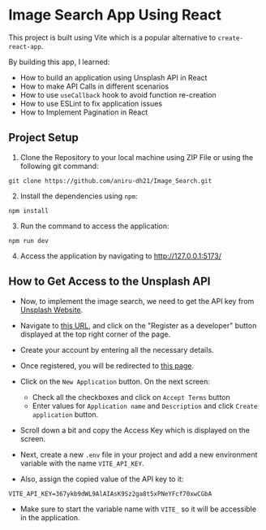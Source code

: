 # Image Search App Using React

This project is built using Vite which is a popular alternative to `create-react-app`.

By building this app, I learned:
- How to build an application using Unsplash API in React
- How to make API Calls in different scenarios
- How to use `useCallback` hook to avoid function re-creation
- How to use ESLint to fix application issues
- How to Implement Pagination in React

## Project Setup

1. Clone the Repository to your local machine using ZIP File or using the following git command:
```
git clone https://github.com/aniru-dh21/Image_Search.git
```

2. Install the dependencies using `npm`:
```
npm install
```

3. Run the command to access the application:
```
npm run dev
```

4. Access the application by navigating to <ins>http://127.0.0.1:5173/</ins>

## How to Get Access to the Unsplash API

- Now, to implement the image search, we need to get the API key from <a href="https://unsplash.com/">Unsplash Website</a>.

- Navigate to <a href="https://unsplash.com/developers">this URL</a>, and click on the "Register as a developer" button displayed at the top right corner of the page.

- Create your account by entering all the necessary details.

- Once registered, you will be redirected to <a href="https://unsplash.com/oauth/applications">this page</a>.

- Click on the `New Application` button. On the next screen:
  - Check all the checkboxes and click on `Accept Terms` button
  - Enter values for `Application name` and `Description` and click `Create application` button.

- Scroll down a bit and copy the Access Key which is displayed on the screen.

- Next, create a new `.env` file in your project and add a new environment variable with the name `VITE_API_KEY`.

- Also, assign the copied value of the API key to it:
```
VITE_API_KEY=367ykb9dWL9AlAIAsK9Sz2ga8t5xPNeYFcf70xwCGbA
```

- Make sure to start the variable name with `VITE_` so it will be accessible in the application.
